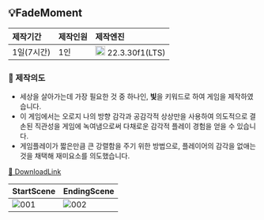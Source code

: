 💡FadeMoment   
---   
|제작기간|제작인원|제작엔진|
|:--------|:---|:---------|
|1일(7시간)|1인|<code><img height="20" src="https://www.vectorlogo.zone/logos/unity3d/unity3d-icon.svg"></code> 22.3.30f1(LTS)|   
### 👀 제작의도

- 세상을 살아가는데 가장 필요한 것 중 하나인, **빛**을 키워드로 하여 게임을 제작하였습니다.
- 이 게임에서는 오로지 나의 방향 감각과 공감각적 상상만을 사용하여 의도적으로 결손된 직관성을 게임에 녹여냄으로써 다채로운 감각적 플레이 경험을 얻을 수 있습니다.
- 게임플레이가 짧은만큼 큰 강렬함을 주기 위한 방법으로, 플레이어의 감각을 없애는 것을 채택해 재미요소를 의도했습니다.

[🔗 DownloadLink](https://github.com/szun8/FadeMoment/blob/main/exeForWindows.zip)

|StartScene|EndingScene|
|:--------|:------|
|![001](https://github.com/szun8/FadeMoment/assets/76219149/963796e1-0de6-41a4-bf19-615ef451b026)|![002](https://github.com/szun8/FadeMoment/assets/76219149/06b4891f-f55a-489e-914c-25ac80079aab)|
